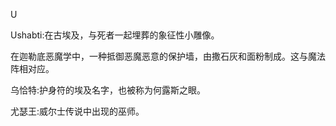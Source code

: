 <title>Dictionary of Magic</title> <link href="e9780806536989_css.css" rel="stylesheet" type="text/css"> 

U

Ushabti:在古埃及，与死者一起埋葬的象征性小雕像。

在迦勒底恶魔学中，一种抵御恶魔恶意的保护墙，由撒石灰和面粉制成。这与魔法阵相对应。

乌恰特:护身符的埃及名字，也被称为何露斯之眼。

尤瑟王:威尔士传说中出现的巫师。